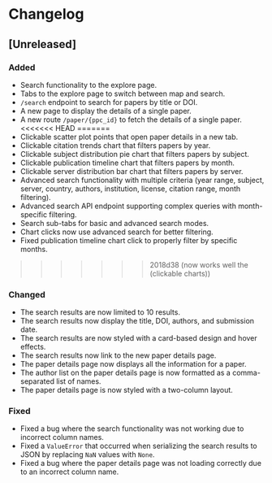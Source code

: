 # Changelog

## [Unreleased]

### Added
- Search functionality to the explore page.
- Tabs to the explore page to switch between map and search.
- `/search` endpoint to search for papers by title or DOI.
- A new page to display the details of a single paper.
- A new route `/paper/{ppc_id}` to fetch the details of a single paper.
<<<<<<< HEAD
=======
- Clickable scatter plot points that open paper details in a new tab.
- Clickable citation trends chart that filters papers by year.
- Clickable subject distribution pie chart that filters papers by subject.
- Clickable publication timeline chart that filters papers by month.
- Clickable server distribution bar chart that filters papers by server.
- Advanced search functionality with multiple criteria (year range, subject, server, country, authors, institution, license, citation range, month filtering).
- Advanced search API endpoint supporting complex queries with month-specific filtering.
- Search sub-tabs for basic and advanced search modes.
- Chart clicks now use advanced search for better filtering.
- Fixed publication timeline chart click to properly filter by specific months.
>>>>>>> 2018d38 (now works well the (clickable charts))

### Changed
- The search results are now limited to 10 results.
- The search results now display the title, DOI, authors, and submission date.
- The search results are now styled with a card-based design and hover effects.
- The search results now link to the new paper details page.
- The paper details page now displays all the information for a paper.
- The author list on the paper details page is now formatted as a comma-separated list of names.
- The paper details page is now styled with a two-column layout.

### Fixed
- Fixed a bug where the search functionality was not working due to incorrect column names.
- Fixed a `ValueError` that occurred when serializing the search results to JSON by replacing `NaN` values with `None`.
- Fixed a bug where the paper details page was not loading correctly due to an incorrect column name.
